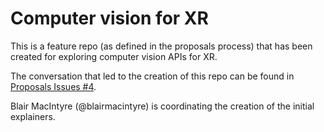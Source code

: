 # Computer vision for XR


This is a feature repo (as defined in the proposals process) that has been created for exploring computer vision APIs for XR.

The conversation that led to the creation of this repo can be found in [Proposals Issues #4](https://github.com/immersive-web/proposals/issues/4).

Blair MacIntyre (@blairmacintyre) is coordinating the creation of the initial explainers.
